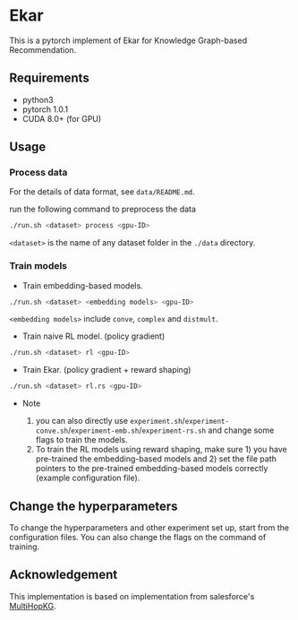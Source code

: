 # Ekar

This is a pytorch implement of Ekar for Knowledge Graph-based Recommendation.

## Requirements

* python3
* pytorch 1.0.1
* CUDA 8.0+ (for GPU)

## Usage

### Process data
For the details of data format, see `data/README.md`. 

run the following command to preprocess the data
```bash
./run.sh <dataset> process <gpu-ID> 
```

`<dataset>` is the name of any dataset folder in the `./data` directory.

### Train models


* Train embedding-based models.
```bash
./run.sh <dataset> <embedding models> <gpu-ID>
```
`<embedding models>` include `conve`, `complex` and `distmult`. 

* Train naive RL model. (policy gradient)
```bash
./run.sh <dataset> rl <gpu-ID>
```

* Train Ekar. (policy gradient + reward shaping)
```bash
./run.sh <dataset> rl.rs <gpu-ID>
```

* Note

    1. you can also directly use `experiment.sh`/`experiment-conve.sh`/`experiment-emb.sh`/`experiment-rs.sh`
    and change some flags to train the models.
    2. To train the RL models using reward shaping, make sure 1) you have pre-trained the embedding-based models and 2) set the file path pointers to the pre-trained embedding-based models correctly (example configuration file).

## Change the hyperparameters

To change the hyperparameters and other experiment set up, start from the configuration files. You can also change the flags on the command of training.

## Acknowledgement

This implementation is based on implementation from salesforce's [MultiHopKG](https://github.com/salesforce/MultiHopKG).